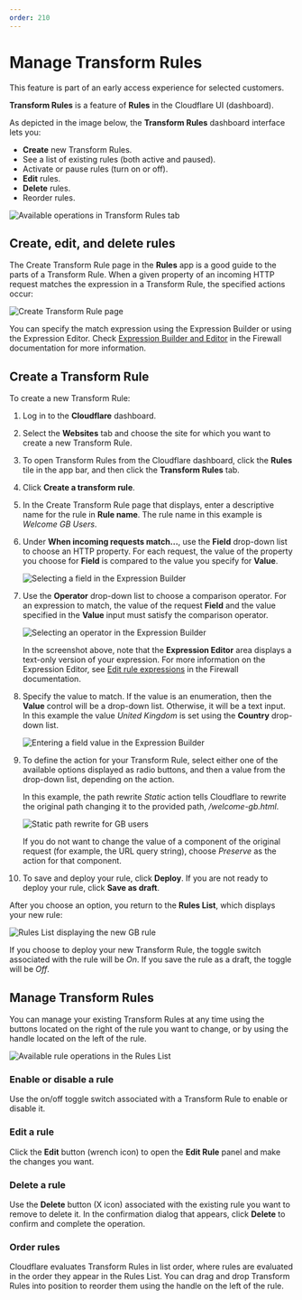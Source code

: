 ```yaml
---
order: 210
---
```


# Manage Transform Rules

<Aside type="warning" header="Important">

This feature is part of an early access experience for selected customers.

</Aside>

**Transform Rules** is a feature of **Rules** in the Cloudflare UI (dashboard).

As depicted in the image below, the **Transform Rules** dashboard interface lets you:

- **Create** new Transform Rules.
- See a list of existing rules (both active and paused).
- Activate or pause rules (turn on or off).
- **Edit** rules.
- **Delete** rules.
- Reorder rules.

![Available operations in Transform Rules tab](../static/transform/transform-rules-tab.png)

## Create, edit, and delete rules

The Create Transform Rule page in the **Rules** app is a good guide to the parts of a Transform Rule. When a given property of an incoming HTTP request matches the expression in a Transform Rule, the specified actions occur:

![Create Transform Rule page](../static/transform/create-transform-rule.png)

You can specify the match expression using the Expression Builder or using the Expression Editor. Check [Expression Builder and Editor](https://developers.cloudflare.com/firewall/cf-dashboard/create-edit-delete-rules#expression-builder-and-editor) in the Firewall documentation for more information.

## Create a Transform Rule

To create a new Transform Rule:

1. Log in to the **Cloudflare** dashboard.

1. Select the **Websites** tab and choose the site for which you want to create a new Transform Rule.

1. To open Transform Rules from the Cloudflare dashboard, click the **Rules** tile in the app bar, and then click the **Transform Rules** tab.

1. Click **Create a transform rule**.

1. In the Create Transform Rule page that displays, enter a descriptive name for the rule in **Rule name**. The rule name in this example is _Welcome GB Users_.

1. Under **When incoming requests match...**, use the **Field** drop-down list to choose an HTTP property. For each request, the value of the property you choose for **Field** is compared to the value you specify for **Value**.

    ![Selecting a field in the Expression Builder](../static/transform/expression-field.png)

1. Use the **Operator** drop-down list to choose a comparison operator. For an expression to match, the value of the request **Field** and the value specified in the **Value** input must satisfy the comparison operator.

    ![Selecting an operator in the Expression Builder](../static/transform/expression-operator.png)

    In the screenshot above, note that the **Expression Editor** area displays a text-only version of your expression. For more information on the Expression Editor, see [Edit rule expressions](https://developers.cloudflare.com/firewall/cf-dashboard/expression-preview-editor) in the Firewall documentation.

1. Specify the value to match. If the value is an enumeration, then the **Value** control will be a drop-down list. Otherwise, it will be a text input. In this example the value _United Kingdom_ is set using the **Country** drop-down list.

    ![Entering a field value in the Expression Builder](../static/transform/expression-value.png)

1. To define the action for your Transform Rule, select either one of the available options displayed as radio buttons, and then a value from the drop-down list, depending on the action.

    In this example, the path rewrite _Static_ action tells Cloudflare to rewrite the original path changing it to the provided path, _/welcome-gb.html_.

    ![Static path rewrite for GB users](../static/transform/rewrite-path-static-gb.png)

    If you do not want to change the value of a component of the original request (for example, the URL query string), choose _Preserve_ as the action for that component.

1. To save and deploy your rule, click **Deploy**. If you are not ready to deploy your rule, click **Save as draft**.

After you choose an option, you return to the **Rules List**, which displays your new rule:

![Rules List displaying the new GB rule](../static/transform/created-gb-rule.png)

If you choose to deploy your new Transform Rule, the toggle switch associated with the rule will be _On_. If you save the rule as a draft, the toggle will be _Off_.

## Manage Transform Rules

You can manage your existing Transform Rules at any time using the buttons located on the right of the rule you want to change, or by using the handle located on the left of the rule. 

![Available rule operations in the Rules List](../static/transform/rule-operations.png)

### Enable or disable a rule

Use the on/off toggle switch associated with a Transform Rule to enable or disable it.

### Edit a rule

Click the **Edit** button (wrench icon) to open the **Edit Rule** panel and make the changes you want.

### Delete a rule

Use the **Delete** button (X icon) associated with the existing rule you want to remove to delete it. In the confirmation dialog that appears, click **Delete** to confirm and complete the operation.

### Order rules

Cloudflare evaluates Transform Rules in list order, where rules are evaluated in the order they appear in the Rules List. You can drag and drop Transform Rules into position to reorder them using the handle on the left of the rule.
